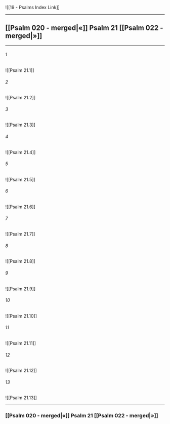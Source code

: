 ![[19 - Psalms Index Link]]

---
##  [[Psalm 020 - merged|«]] Psalm 21 [[Psalm 022 - merged|»]]

---

###### 1
![[Psalm 21.1]] 

###### 2
![[Psalm 21.2]] 

###### 3
![[Psalm 21.3]] 

###### 4
![[Psalm 21.4]]

###### 5 
![[Psalm 21.5]] 

###### 6
![[Psalm 21.6]] 

###### 7
![[Psalm 21.7]] 

###### 8
![[Psalm 21.8]] 

###### 9
![[Psalm 21.9]] 

###### 10
![[Psalm 21.10]] 

###### 11
![[Psalm 21.11]] 

###### 12
![[Psalm 21.12]]

###### 13
![[Psalm 21.13]] 


---
###  [[Psalm 020 - merged|«]] Psalm 21 [[Psalm 022 - merged|»]]